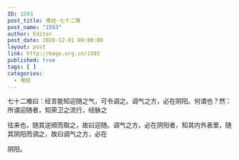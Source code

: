 ```yaml
---
ID: 1593
post_title: 难经·七十二难
post_name: "1593"
author: Editor
post_date: 2020-12-01 00:00:00
layout: post
link: http://kege.org.cn/1593
published: true
tags: [ ]
categories:
  - 难经
---
```

&#x4E03;&#x5341;&#x4E8C;&#x96BE;&#x66F0;&#xFF1A;&#x7ECF;&#x8A00;&#x80FD;&#x77E5;&#x8FCE;&#x968F;&#x4E4B;&#x6C14;&#xFF0C;&#x53EF;&#x4EE4;&#x8C03;&#x4E4B;&#x3002;&#x8C03;&#x6C14;&#x4E4B;&#x65B9;&#xFF0C;&#x5FC5;&#x5728;&#x9634;&#x9633;&#x3002;&#x4F55;&#x8C13;&#x4E5F;&#xFF1F;&#x7136;&#xFF1A;&#x6240;&#x8C13;&#x8FCE;&#x968F;&#x8005;&#xFF0C;&#x77E5;&#x8363;&#x536B;&#x4E4B;&#x6D41;&#x884C;&#xFF0C;&#x7ECF;&#x8109;&#x4E4B;

&#x5F80;&#x6765;&#x4E5F;&#xFF0C;&#x968F;&#x5176;&#x9006;&#x987A;&#x800C;&#x53D6;&#x4E4B;&#xFF0C;&#x6545;&#x66F0;&#x8FCE;&#x968F;&#x3002;&#x8C03;&#x6C14;&#x4E4B;&#x65B9;&#xFF0C;&#x5FC5;&#x5728;&#x9634;&#x9633;&#x8005;&#xFF0C;&#x77E5;&#x5176;&#x5185;&#x5916;&#x8868;&#x91CC;&#xFF0C;&#x968F;&#x5176;&#x9634;&#x9633;&#x800C;&#x8C03;&#x4E4B;&#xFF0C;&#x6545;&#x66F0;&#x8C03;&#x6C14;&#x4E4B;&#x65B9;&#xFF0C;&#x5FC5;&#x5728;

&#x9634;&#x9633;&#x3002;